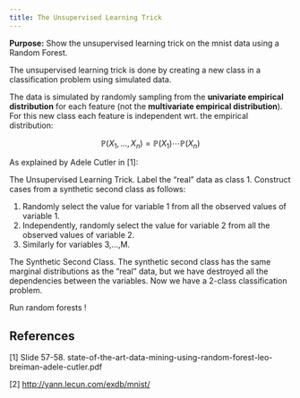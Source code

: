 ```yaml
---
title: The Unsupervised Learning Trick
---
```

**Purpose:** Show the unsupervised learning trick on the mnist data using a Random Forest.<!--more-->

The unsupervised learning trick is done by creating a new class in a classification problem using simulated data.

The data is simulated by randomly sampling from the **univariate empirical distribution** for each feature (not the **multivariate empirical distribution**).
For this new class each feature is independent wrt. the empirical distribution:

$$\mathbb{P}(X_1, \dots, X_n) = \mathbb{P}(X_1) \cdots \mathbb{P}(X_n)$$

As explained by Adele Cutler in [1]:

The Unsupervised Learning Trick. Label the “real” data as class 1. Construct cases from a synthetic second class as follows:

1. Randomly select the value for variable 1 from all the observed values of variable 1.
2. Independently, randomly select the value for variable 2 from all the observed values of variable 2.
3. Similarly for variables 3,...,M.

The Synthetic Second Class. The synthetic second class has the same marginal distributions as the “real” data, but we have destroyed all the dependencies between the variables. Now we have a 2-class classification problem.

Run random forests !

## References

[1] Slide 57-58. state-of-the-art-data-mining-using-random-forest-leo-breiman-adele-cutler.pdf

[2] http://yann.lecun.com/exdb/mnist/
